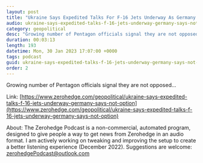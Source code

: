 ```yaml
---
layout: post
title: "Ukraine Says Expedited Talks For F-16 Jets Underway As Germany Counters 'Not An Option'"
audio: ukraine-says-expedited-talks-f-16-jets-underway-germany-says-not-option-0
category: geopolitical
desc: "Growing number of Pentagon officials signal they are not opposed..."
duration: 00:03:13
length: 193
datetime: Mon, 30 Jan 2023 17:07:00 +0000
tags: podcast
guid: ukraine-says-expedited-talks-f-16-jets-underway-germany-says-not-option-0
order: 2
---
```

Growing number of Pentagon officials signal they are not opposed...

Link: [https://www.zerohedge.com/geopolitical/ukraine-says-expedited-talks-f-16-jets-underway-germany-says-not-option](https://www.zerohedge.com/geopolitical/ukraine-says-expedited-talks-f-16-jets-underway-germany-says-not-option)

About: The Zerohedge Podcast is a non-commercial, automated program, designed to give people a way to get news from Zerohedge in an audio format.  I am actively working on tweaking and improving the setup to create a better listening experience (December 2022).  Suggestions are welcome: [zerohedgePodcast@outlook.com](mailto:zerohedgePodcast@outlook.com)